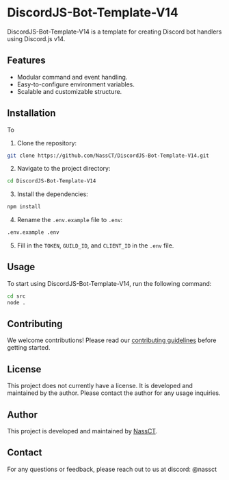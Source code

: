 # DiscordJS-Bot-Template-V14

DiscordJS-Bot-Template-V14 is a template for creating Discord bot handlers using Discord.js v14.

## Features

- Modular command and event handling.
- Easy-to-configure environment variables.
- Scalable and customizable structure.

## Installation

To

1. Clone the repository:

```sh
git clone https://github.com/NassCT/DiscordJS-Bot-Template-V14.git
```

2. Navigate to the project directory:

```sh
cd DiscordJS-Bot-Template-V14
```

3. Install the dependencies:

```sh
npm install
```

4. Rename the `.env.example` file to `.env`:

```sh
.env.example .env
```

5. Fill in the `TOKEN`, `GUILD_ID`, and `CLIENT_ID` in the `.env` file.

## Usage

To start using DiscordJS-Bot-Template-V14, run the following command:

```sh
cd src
node .
```

## Contributing

We welcome contributions! Please read our [contributing guidelines](CONTRIBUTING.md) before getting started.

## License

This project does not currently have a license. It is developed and maintained by the author. 
Please contact the author for any usage inquiries.

## Author

This project is developed and maintained by [NassCT](https://github.com/NassCT).

## Contact

For any questions or feedback, please reach out to us at discord: @nassct
